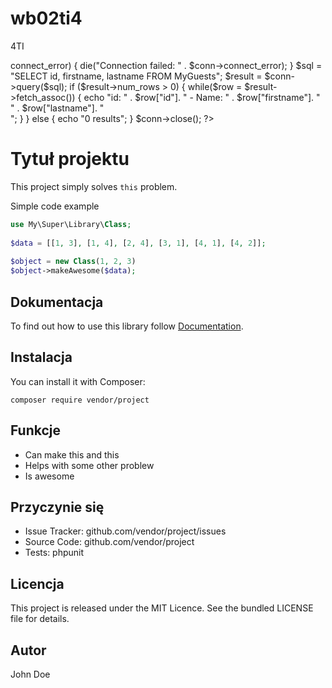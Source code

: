 # wb02ti4
4TI
<?php
$servername = "localhost";
$username = "username";
$password = "password";
$dbname = "myDB
$conn = new mysqli($servername, $username, $password, $dbname);
if ($conn->connect_error) {
  die("Connection failed: " . $conn->connect_error);
}

$sql = "SELECT id, firstname, lastname FROM MyGuests";
$result = $conn->query($sql);

if ($result->num_rows > 0) {
  while($row = $result->fetch_assoc()) {
    echo "id: " . $row["id"]. " - Name: " . $row["firstname"]. " " . $row["lastname"]. "<br>";
  }
} else {
  echo "0 results";
}
$conn->close();
?>
# Tytuł projektu
 
This project simply solves `this` problem.
 
Simple code example 
 
```php
use My\Super\Library\Class;
 
$data = [[1, 3], [1, 4], [2, 4], [3, 1], [4, 1], [4, 2]];
 
$object = new Class(1, 2, 3)
$object->makeAwesome($data);
```
 
## Dokumentacja
 
To find out how to use this library follow [Documentation](http://link-to-documentation).
 
## Instalacja
 
You can install it with Composer:
 
```
composer require vendor/project
```
 
## Funkcje
 
* Can make this and this
* Helps with some other problew
* Is awesome
 
## Przyczynie się
 
* Issue Tracker: github.com/vendor/project/issues
* Source Code: github.com/vendor/project
* Tests: phpunit
 
## Licencja
 
This project is released under the MIT Licence. See the bundled LICENSE file for details.
 
## Autor
 
John Doe
